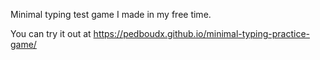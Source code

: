 Minimal typing test game I made in my free time.

You can try it out at  https://pedboudx.github.io/minimal-typing-practice-game/

